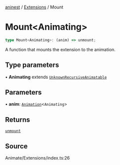 [aninest](../../index.md) / [Extensions](../index.md) / Mount

# Mount\<Animating\>

```ts
type Mount<Animating>: (anim) => unmount;
```

A function that mounts the extension to the animation.

## Type parameters

• **Animating** extends [`UnknownRecursiveAnimatable`](../../AnimatableTypes/type-aliases/UnknownRecursiveAnimatable.md)

## Parameters

• **anim**: [`Animation`](../../AnimatableTypes/type-aliases/Animation.md)\<`Animating`\>

## Returns

[`unmount`](unmount.md)

## Source

Animate/Extensions/index.ts:26
